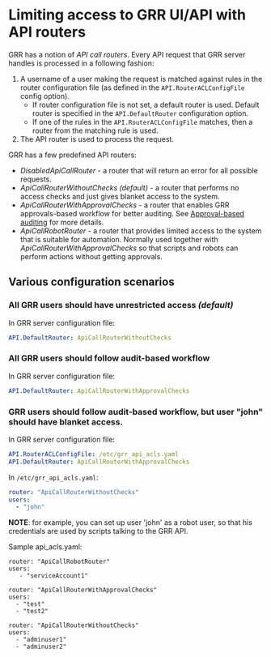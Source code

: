 # Limiting access to GRR UI/API with API routers

GRR has a notion of *API call routers*. Every API request that GRR server handles is processed in a following fashion:

1. A username of a user making the request is matched against rules in the router configuration file (as defined in the `API.RouterACLConfigFile` config option).
    - If router configuration file is not set, a default router is used. Default router is specified in the `API.DefaultRouter` configuration option.
    - If one of the rules in the `API.RouterACLConfigFile` matches, then a router from the matching rule is used.
2. The API router is used to process the request.

GRR has a few predefined API routers:

- *DisabledApiCallRouter* - a router that will return an error for all possible requests.
- *ApiCallRouterWithoutChecks* *(default)* - a router that performs no access checks and just gives blanket access to the system.
- *ApiCallRouterWithApprovalChecks* - a router that enables GRR approvals-based workflow for better auditing. See [Approval-based auditing](../approval-based-auditing.md) for more details.
- *ApiCallRobotRouter* - a router that provides limited access to the system that is suitable for automation. Normally used together with *ApiCallRouterWithApprovalChecks* so that scripts and robots can perform actions without getting approvals.

## Various configuration scenarios

### All GRR users should have unrestricted access *(default)*

In GRR server configuration file:

``` yaml
API.DefaultRouter: ApiCallRouterWithoutChecks
```

### All GRR users should follow audit-based workflow

In GRR server configuration file:

``` yaml
API.DefaultRouter: ApiCallRouterWithApprovalChecks
```

### GRR users should follow audit-based workflow, but user "john" should have blanket access.

In GRR server configuration file:

``` yaml
API.RouterACLConfigFile: /etc/grr_api_acls.yaml
API.DefaultRouter: ApiCallRouterWithApprovalChecks
```

In `/etc/grr_api_acls.yaml`:

``` yaml
router: "ApiCallRouterWithoutChecks"
users:
  - "john"
```

**NOTE**: for example, you can set up user 'john' as a robot user, so that his credentials are used by scripts talking to the GRR API.


Sample api_acls.yaml:

```
router: "ApiCallRobotRouter"
users:
   - "serviceAccount1"

router: "ApiCallRouterWithApprovalChecks"
users:
  - "test"
  - "test2"

router: "ApiCallRouterWithoutChecks"
users:
  - "adminuser1"
  - "adminuser2"

```
